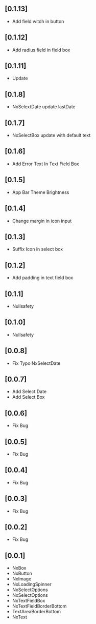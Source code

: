 ## [0.1.13]

- Add field witdh in button

## [0.1.12]

- Add radius field in field box

## [0.1.11]

- Update

## [0.1.8]

- NxSelextDate update lastDate

## [0.1.7]

- NxSelectBox update with default text

## [0.1.6]

- Add Error Text In Text Field Box

## [0.1.5]

- App Bar Theme Brightness

## [0.1.4]

- Change margin in icon input

## [0.1.3]

- Suffix Icon in select box

## [0.1.2]

- Add padding in text field box

## [0.1.1]

- Nullsafety

## [0.1.0]

- Nullsafety

## [0.0.8]

- Fix Typo NxSelectDate

## [0.0.7]

- Add Select Date
- Add Select Box

## [0.0.6]

- Fix Bug

## [0.0.5]

- Fix Bug

## [0.0.4]

- Fix Bug

## [0.0.3]

- Fix Bug

## [0.0.2]

- Fix Bug

## [0.0.1]

- NxBox
- NxButton
- NxImage
- NxLoadingSpinner
- NxSelectOptions
- NxSelectOptions
- NxTextFieldBox
- NxTextFieldBorderBottom
- TextAreaBorderBottom
- NxText

